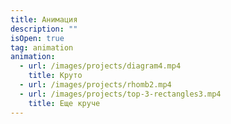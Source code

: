 ```yaml
---
title: Анимация
description: ""
isOpen: true
tag: animation
animation:
  - url: /images/projects/diagram4.mp4
    title: Круто
  - url: /images/projects/rhomb2.mp4
  - url: /images/projects/top-3-rectangles3.mp4
    title: Еще круче
---
```

